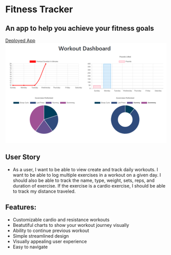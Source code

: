 # Fitness Tracker
## An app to help you achieve your fitness goals

[Deployed App](https://ancient-peak-89715.herokuapp.com/)
![Fitness Charts](https://github.com/cndbrtn/Fitness-Tracker/blob/master/public/img/example.png)

## User Story

* As a user, I want to be able to view create and track daily workouts. I want to be able to log multiple exercises in a workout on a given day. I should also be able to track the name, type, weight, sets, reps, and duration of exercise. If the exercise is a cardio exercise, I should be able to track my distance traveled.

## Features:
* Customizable cardio and resistance workouts
* Beatutiful charts to show your workout journey visually
* Ability to continue previous workout
* Simple streamlined design
* Visually appealing user experience
* Easy to navigate

